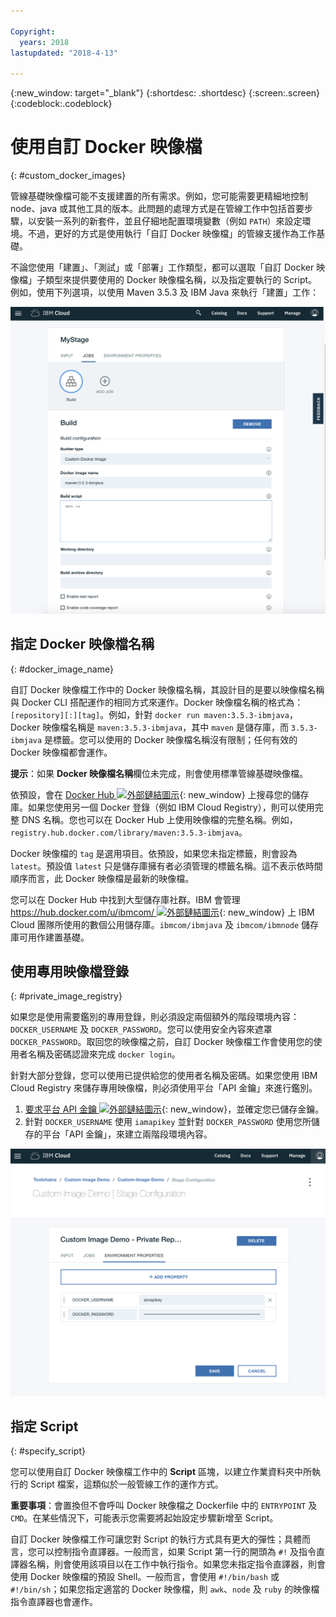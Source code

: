 ```yaml
---

Copyright:
  years: 2018
lastupdated: "2018-4-13"

---
```


{:new_window: target="_blank"}
{:shortdesc: .shortdesc}
{:screen:.screen}
{:codeblock:.codeblock}


# 使用自訂 Docker 映像檔
{: #custom_docker_images}

管線基礎映像檔可能不支援建置的所有需求。例如，您可能需要更精細地控制 node、java 或其他工具的版本。此問題的處理方式是在管線工作中包括首要步驟，以安裝一系列的新套件，並且仔細地配置環境變數（例如 `PATH`）來設定環境。不過，更好的方式是使用執行「自訂 Docker 映像檔」的管線支援作為工作基礎。

不論您使用「建置」、「測試」或「部署」工作類型，都可以選取「自訂 Docker 映像檔」子類型來提供要使用的 Docker 映像檔名稱，以及指定要執行的 Script。例如，使用下列選項，以使用 Maven 3.5.3 及 IBM Java 來執行「建置」工作：

 ![使用自訂映像檔的 Maven 建置](images/custom-image-maven-build.png)


## 指定 Docker 映像檔名稱
{: #docker_image_name}

自訂 Docker 映像檔工作中的 Docker 映像檔名稱，其設計目的是要以映像檔名稱與 Docker CLI 搭配運作的相同方式來運作。Docker 映像檔名稱的格式為：`[repository][:][tag]`。例如，針對 `docker run maven:3.5.3-ibmjava`，Docker 映像檔名稱是 `maven:3.5.3-ibmjava`，其中 `maven` 是儲存庫，而 `3.5.3-ibmjava` 是標籤。您可以使用的 Docker 映像檔名稱沒有限制；任何有效的 Docker 映像檔都會運作。

**提示**：如果 **Docker 映像檔名稱**欄位未完成，則會使用標準管線基礎映像檔。 

依預設，會在 [Docker Hub ![外部鏈結圖示](../../icons/launch-glyph.svg "外部鏈結圖示")](https://hub.docker.com/){: new_window} 上搜尋您的儲存庫。如果您使用另一個 Docker 登錄（例如 IBM Cloud Registry），則可以使用完整 DNS 名稱。您也可以在 Docker Hub 上使用映像檔的完整名稱。例如，`registry.hub.docker.com/library/maven:3.5.3-ibmjava`。

Docker 映像檔的 `tag` 是選用項目。依預設，如果您未指定標籤，則會設為 `latest`。預設值 `latest` 只是儲存庫擁有者必須管理的標籤名稱。這不表示依時間順序而言，此 Docker 映像檔是最新的映像檔。

您可以在 Docker Hub 中找到大型儲存庫社群。IBM 會管理 [https://hub.docker.com/u/ibmcom/ ![外部鏈結圖示](../../icons/launch-glyph.svg "外部鏈結圖示")](https://hub.docker.com/u/ibmcom/){: new_window} 上 IBM Cloud 團隊所使用的數個公用儲存庫。`ibmcom/ibmjava` 及 `ibmcom/ibmnode` 儲存庫可用作建置基礎。 

## 使用專用映像檔登錄
{: #private_image_registry}

如果您是使用需要鑑別的專用登錄，則必須設定兩個額外的階段環境內容：`DOCKER_USERNAME` 及 `DOCKER_PASSWORD`。您可以使用安全內容來遮罩 `DOCKER_PASSWORD`。取回您的映像檔之前，自訂 Docker 映像檔工作會使用您的使用者名稱及密碼認證來完成 `docker login`。

針對大部分登錄，您可以使用已提供給您的使用者名稱及密碼。如果您使用 IBM Cloud Registry 來儲存專用映像檔，則必須使用平台「API 金鑰」來進行鑑別。 

1. [要求平台 API 金鑰 ![外部鏈結圖示](../../icons/launch-glyph.svg "外部鏈結圖示")](https://console.bluemix.net/iam/#/apikeys){: new_window}，並確定您已儲存金鑰。 
1. 針對 `DOCKER_USERNAME` 使用 `iamapikey` 並針對 `DOCKER_PASSWORD` 使用您所儲存的平台「API 金鑰」，來建立兩階段環境內容。

 ![IBM Cloud Registry 認證](images/custom-image-private-repository.png)


## 指定 Script
{: #specify_script}

您可以使用自訂 Docker 映像檔工作中的 **Script** 區塊，以建立作業資料夾中所執行的 Script 檔案，這類似於一般管線工作的運作方式。 

**重要事項**：會置換但不會呼叫 Docker 映像檔之 Dockerfile 中的 `ENTRYPOINT` 及 `CMD`。在某些情況下，可能表示您需要將起始設定步驟新增至 Script。

自訂 Docker 映像檔工作可讓您對 Script 的執行方式具有更大的彈性；具體而言，您可以控制指令直譯器。一般而言，如果 Script 第一行的開頭為 `#!` 及指令直譯器名稱，則會使用該項目以在工作中執行指令。如果您未指定指令直譯器，則會使用 Docker 映像檔的預設 Shell。一般而言，會使用 `#!/bin/bash` 或 `#!/bin/sh`；如果您指定適當的 Docker 映像檔，則 `awk`、`node` 及 `ruby` 的映像檔指令直譯器也會運作。
